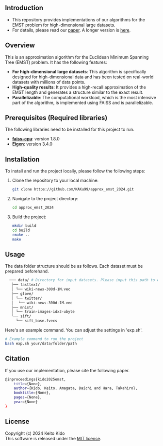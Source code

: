 ## Introduction
* This repository provides implementations of our algorithms for the EMST problem for high-dimensional large datasets.
* For details, please read our [paper](). A longer version is [here]().

## Overview

This is an approximation algorithm for the Euclidean Minimum Spanning Tree (EMST) problem. It has the following features:

- **For high-dimensional large datasets**: This algorithm is specifically designed for high-dimensional data and has been tested on real-world datasets with millions of data points.
- **High-quality results**: It provides a high-recall approximation of the EMST length and generates a structure similar to the exact result.
- **Parallelizable**: The computational workload, which is the most intensive part of the algorithm, is implemented using FAISS and is parallelizable.

## Prerequisites (Required libraries)

The following libraries need to be installed for this project to run.

- **[faiss-cpu](https://github.com/facebookresearch/faiss)**: version 1.8.0
- **[Eigen](https://eigen.tuxfamily.org/index.php?title=Main_Page)**: version 3.4.0
  
## Installation

To install and run the project locally, please follow the following steps:

1. Clone the repository to your local machine:
    ```bash
    git clone https://github.com/KAKu99/approx_emst_2024.git
    ```

2. Navigate to the project directory:
    ```bash
    cd approx_emst_2024
    ```

3. Build the project:
   ```bash
   mkdir build
   cd build
   cmake ..
   make
   ```

## Usage

The data folder structure should be as follows. Each dataset must be prepared beforehand.

```bash
  ─── data/ # Directory for input datasets. Please input this path to exp.sh. 
   ├── fasttext/
   │ └── wiki-news-300d-1M.vec
   ├── glove/
   │ └── twitter/
   │  └── wiki-news-300d-1M.vec
   ├── mnist/
   │ └── train-images-idx3-ubyte
   └── sift/
     └── sift_base.fvecs
```

Here's an example command. You can adjust the settings in 'exp.sh'.

```bash
# Example command to run the project
bash exp.sh your/data/folder/path
```
## Citation
If you use our implementation, please cite the following paper.
```bash
@inproceedings{kido2025emst,
    title={None},  
    author={Kido, Keito, Amagata, Daichi and Hara, Takahiro},  
    booktitle={None},  
    pages={None},  
    year={None}  
}
```


## License
Copyright (c) 2024 Keito Kido  
This software is released under the [MIT license](https://github.com/KAKu99/approx_emst_2024/blob/master/LICENSE.txt).
